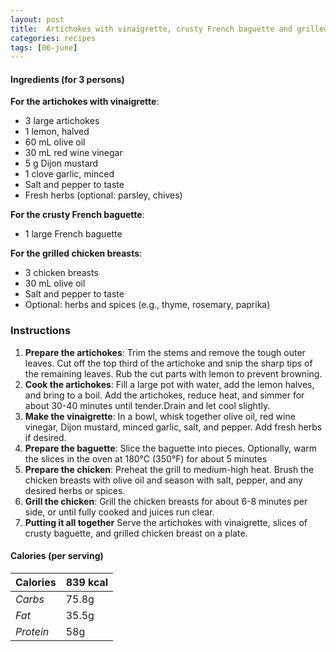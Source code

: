 ```yaml
---
layout: post
title:  Artichokes with vinaigrette, crusty French baguette and grilled chicken breasts
categories: recipes
tags: [06-june]
---
```


#### Ingredients (for 3 persons)

**For the artichokes with vinaigrette**:
- 3 large artichokes
- 1 lemon, halved
- 60 mL olive oil
- 30 mL red wine vinegar
- 5 g Dijon mustard
- 1 clove garlic, minced
- Salt and pepper to taste
- Fresh herbs (optional: parsley, chives)

**For the crusty French baguette**:
- 1 large French baguette

**For the grilled chicken breasts**:
- 3 chicken breasts
- 30 mL olive oil
- Salt and pepper to taste
- Optional: herbs and spices (e.g., thyme, rosemary, paprika)

### Instructions

1. **Prepare the artichokes**:
Trim the stems and remove the tough outer leaves. Cut off the top third of the artichoke and snip the sharp tips of the remaining leaves. Rub the cut parts with lemon to prevent browning.
2. **Cook the artichokes**:
Fill a large pot with water, add the lemon halves, and bring to a boil. Add the artichokes, reduce heat, and simmer for about 30-40 minutes until tender.Drain and let cool slightly.
3. **Make the vinaigrette**:
In a bowl, whisk together olive oil, red wine vinegar, Dijon mustard, minced garlic, salt, and pepper. Add fresh herbs if desired.
4. **Prepare the baguette**:
Slice the baguette into pieces.
Optionally, warm the slices in the oven at 180°C (350°F) for about 5 minutes
5. **Prepare the chicken**:
Preheat the grill to medium-high heat. Brush the chicken breasts with olive oil and season with salt, pepper, and any desired herbs or spices.
6. **Grill the chicken**:
Grill the chicken breasts for about 6-8 minutes per side, or until fully cooked and juices run clear.
7. **Putting it all together**
Serve the artichokes with vinaigrette, slices of crusty baguette, and grilled chicken breast on a plate.

#### Calories (per serving)

| **Calories** | 839 kcal |
| ----------- | ----------- |
| *Carbs* | 75.8g |
| *Fat* | 35.5g |
| *Protein* | 58g |
